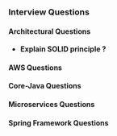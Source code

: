 ### Interview Questions

#### Architectural Questions
 - **Explain SOLID principle ?**

#### AWS Questions

#### Core-Java Questions

#### Microservices Questions

#### Spring Framework Questions
